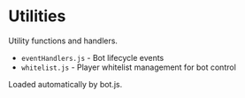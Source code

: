 # Utilities

Utility functions and handlers.

- `eventHandlers.js` - Bot lifecycle events
- `whitelist.js` - Player whitelist management for bot control

Loaded automatically by bot.js.
